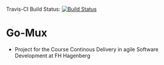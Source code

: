 Travis-CI Build Status:  [![Build Status](https://travis-ci.com/paulpizzi/go-mux.svg?branch=main)](https://travis-ci.com/paulpizzi/go-mux)

# Go-Mux
- Project for the Course Continous Delivery in agile Software Development at FH Hagenberg 
